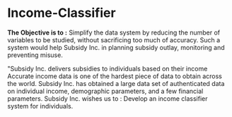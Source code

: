 # Income-Classifier
**The Objective is to :**  Simplify the data system by reducing the number of variables to be studied, without sacrificing too much of accuracy. Such a system would help Subsidy Inc. in planning subsidy outlay, monitoring and preventing misuse.

"Subsidy Inc. delivers subsidies to individuals based on their income
Accurate income data is one of the hardest piece of data to obtain across the world.
Subsidy Inc. has obtained a large data set of authenticated data on individual income, demographic parameters, and a few financial parameters.
Subsidy Inc. wishes us to : Develop an income classifier system for individuals.
